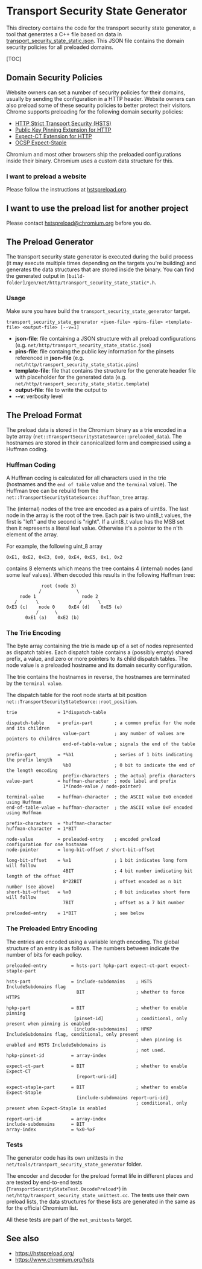 # Transport Security State Generator

This directory contains the code for the transport security state generator, a
tool that generates a C++ file based on data in
[transport_security_state_static.json](/net/http/transport_security_state_static.json).
This JSON file contains the domain security policies for all preloaded domains.

[TOC]

## Domain Security Policies

Website owners can set a number of security policies for their domains, usually
by sending the configuration in a HTTP header. Website owners can also preload
some of these security policies to better protect their visitors. Chrome
supports preloading for the following domain security policies:

* [HTTP Strict Transport Security (HSTS)](https://tools.ietf.org/html/rfc6797)
* [Public Key Pinning Extension for HTTP](https://tools.ietf.org/html/rfc7469)
* [Expect-CT Extension for HTTP](http://httpwg.org/http-extensions/expect-ct.html)
* [OCSP Expect-Staple](https://docs.google.com/document/d/1aISglJIIwglcOAhqNfK-2vtQl-_dWAapc-VLDh-9-BE/preview)

Chromium and most other browsers ship the preloaded configurations inside their
binary. Chromium uses a custom data structure for this.

### I want to preload a website

Please follow the instructions at [hstspreload.org](https://hstspreload.org/).

## I want to use the preload list for another project

Please contact hstspreload@chromium.org before you do.

## The Preload Generator

The transport security state generator is executed during the build process (it
may execute multiple times depending on the targets you're building) and
generates the data structures that are stored inside the binary. You can find
the generated output in
``[build-folder]/gen/net/http/transport_security_state_static*.h``.

### Usage

Make sure you have build the ``transport_security_state_generator`` target.

``transport_security_state_generator <json-file> <pins-file> <template-file> <output-file> [--v=1]
``

* **json-file**: file containing a JSON structure with all preload configurations (e.g. ``net/http/transport_security_state_static.json``)
* **pins-file**: file containg the public key information for the pinsets referenced in **json-file** (e.g. ``net/http/transport_security_state_static.pins``)
* **template-file**: file that contains the structure for the generate header file with placeholder for the generated data (e.g. ``net/http/transport_security_state_static.template``)
* **output-file**: file to write the output to
* **--v**: verbosity level

## The Preload Format

The preload data is stored in the Chromium binary as a trie encoded in a byte
array (``net::TransportSecurityStateSource::preloaded_data``). The hostnames are
stored in their canonicalized form and compressed using a Huffman coding.

### Huffman Coding

A Huffman coding is calculated for all characters used in the trie (hostnames and the ``end of table`` value and the ``terminal`` value). The Huffman tree can be rebuild from the ``net::TransportSecurityStateSource::huffman_tree`` array.

The (internal) nodes of the tree are encoded as a pairs of uint8s. The last node in the array is the root of the tree. Each pair is two uint8_t values, the first is "left" and the second is "right". If a uint8_t value has the MSB set then it represents a literal leaf value. Otherwise it's a pointer to the n'th element of the array.

For example, the following uint_8 array

```
0xE1, 0xE2, 0xE3, 0x0, 0xE4, 0xE5, 0x1, 0x2
```

contains 8 elements which means the tree contains 4 (internal) nodes (and some leaf values). When decoded this results in the following Huffman tree:

```
             root (node 3)
            /             \
     node 1                 node 2
   /       \               /      \
0xE3 (c)    node 0     0xE4 (d)    0xE5 (e)
           /      \
       0xE1 (a)    0xE2 (b)
```


### The Trie Encoding

The byte array containing the trie is made up of a set of nodes represented as dispatch tables. Each dispatch table contains a (possibly empty) shared prefix, a value, and zero or more pointers to its child dispatch tables. The node value is a preloaded hostname and its domain security configuration.

The trie contains the hostnames in reverse, the hostnames are terminated by the ``terminal value``.

The dispatch table for the root node starts at bit position ``net::TransportSecurityStateSource::root_position``.

```abnf
trie               = 1*dispatch-table

dispatch-table     = prefix-part        ; a common prefix for the node and its children
                     value-part         ; any number of values are pointers to children
                     end-of-table-value ; signals the end of the table

prefix-part        = *%b1               ; series of 1 bits indicating the prefix length
                     %b0                ; 0 bit to indicate the end of the length encoding
                     prefix-characters  ; the actual prefix characters
value-part         = huffman-character  ; node label and prefix
                     1*(node-value / node-pointer)

terminal-value     = huffman-character  ; the ASCII value 0x0 encoded using Huffman
end-of-table-value = huffman-character  ; the ASCII value 0xF encoded using Huffman

prefix-characters  = *huffman-character
huffman-character  = 1*BIT

node-value         = preloaded-entry    ; encoded preload configuration for one hostname
node-pointer       = long-bit-offset / short-bit-offset

long-bit-offset    = %x1                ; 1 bit indicates long form will follow
                     4BIT               ; 4 bit number indicating bit length of the offset
                     8*22BIT            ; offset encoded as n bit number (see above)
short-bit-offset   = %x0                ; 0 bit indicates short form will follow
                     7BIT               ; offset as a 7 bit number

preloaded-entry    = 1*BIT              ; see below
```

### The Preloaded Entry Encoding

The entries are encoded using a variable length encoding. The global structure of an entry is as follows. The numbers between indicate the number of bits for each policy.

```abnf
preloaded-entry         = hsts-part hpkp-part expect-ct-part expect-staple-part

hsts-part               = include-subdomains    ; HSTS IncludeSubdomains flag
                          BIT                   ; whether to force HTTPS

hpkp-part               = BIT                   ; whether to enable pinning
                         [pinset-id]            ; conditional, only present when pinning is enabled
                         [include-subdomains]   ; HPKP IncludeSubdomains flag, conditional, only present
                                                ; when pinning is enabled and HSTS IncludeSubdomains is
                                                ; not used.
hpkp-pinset-id          = array-index

expect-ct-part          = BIT                   ; whether to enable Expect-CT
                          [report-uri-id]

expect-staple-part      = BIT                   ; whether to enable Expect-Staple
                          [include-subdomains report-uri-id]
                                                ; conditional, only present when Expect-Staple is enabled

report-uri-id           = array-index
include-subdomains      = BIT
array-index             = %x0-%xF
```

### Tests

The generator code has its own unittests in the ``net/tools/transport_security_state_generator`` folder.

The encoder and decoder for the preload format life in different places and are
tested by end-to-end tests (``TransportSecurityStateTest.DecodePreload*``) in
``net/http/transport_security_state_unittest.cc``. The tests use their own
preload lists, the data structures for these lists are generated in the same as
for the official Chromium list.

All these tests are part of the ``net_unittests`` target.

## See also

* https://hstspreload.org/
* https://www.chromium.org/hsts
